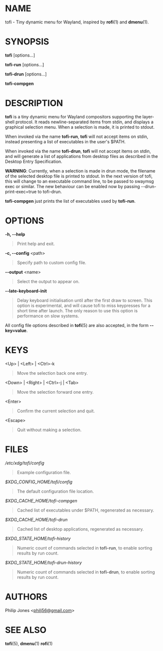 # NAME

tofi - Tiny dynamic menu for Wayland, inspired by **rofi**(1) and
**dmenu**(1).

# SYNOPSIS

**tofi** \[options...\]

**tofi-run** \[options...\]

**tofi-drun** \[options...\]

**tofi-compgen**

# DESCRIPTION

**tofi** is a tiny dynamic menu for Wayland compositors supporting the
layer-shell protocol. It reads newline-separated items from stdin, and
displays a graphical selection menu. When a selection is made, it is
printed to stdout.

When invoked via the name **tofi-run**, **tofi** will not accept items
on stdin, instead presenting a list of executables in the user's $PATH.

When invoked via the name **tofi-drun**, **tofi** will not accept items
on stdin, and will generate a list of applications from desktop files as
described in the Desktop Entry Specification.

**WARNING**: Currently, when a selection is made in drun mode, the
filename of the selected desktop file is printed to stdout. In the next
version of tofi, this will change to an executable command line, to be
passed to swaymsg exec or similar. The new behaviour can be enabled now
by passing --drun-print-exec=true to tofi-drun.

**tofi-compgen** just prints the list of executables used by
**tofi-run**.

# OPTIONS

**-h, --help**

> Print help and exit.

**-c, --config** \<path\>

> Specify path to custom config file.

**--output** \<name\>

> Select the output to appear on.

**--late-keyboard-init**

> Delay keyboard initialisation until after the first draw to screen.
> This option is experimental, and will cause tofi to miss keypresses
> for a short time after launch. The only reason to use this option is
> performance on slow systems.

All config file options described in **tofi**(5) are also accepted, in
the form **--key=value**.

# KEYS

\<Up\> \| \<Left\> \| \<Ctrl\>-k

> Move the selection back one entry.

\<Down\> \| \<Right\> \| \<Ctrl\>-j \| \<Tab\>

> Move the selection forward one entry.

\<Enter\>

> Confirm the current selection and quit.

\<Escape\>

> Quit without making a selection.

# FILES

*/etc/xdg/tofi/config*

> Example configuration file.

*$XDG_CONFIG_HOME/tofi/config*

> The default configuration file location.

*$XDG_CACHE_HOME/tofi-compgen*

> Cached list of executables under $PATH, regenerated as necessary.

*$XDG_CACHE_HOME/tofi-drun*

> Cached list of desktop applications, regenerated as necessary.

*$XDG_STATE_HOME/tofi-history*

> Numeric count of commands selected in **tofi-run**, to enable sorting
> results by run count.

*$XDG_STATE_HOME/tofi-drun-history*

> Numeric count of commands selected in **tofi-drun**, to enable sorting
> results by run count.

# AUTHORS

Philip Jones \<philj56@gmail.com\>

# SEE ALSO

**tofi**(5), **dmenu**(1) **rofi**(1)
